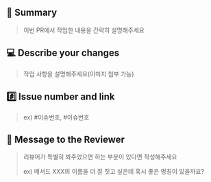 ## 📝 Summary
> 이번 PR에서 작업한 내용을 간략히 설명해주세요

## 💻 Describe your changes
> 작업 사항을 설명해주세요(이미지 첨부 가능)

## #️⃣ Issue number and link
> ex) #이슈번호, #이슈번호

## 💬 Message to the Reviewer
> 리뷰어가 특별히 봐주었으면 하는 부분이 있다면 작성해주세요
>
> ex) 메서드 XXX의 이름을 더 잘 짓고 싶은데 혹시 좋은 명칭이 있을까요?
